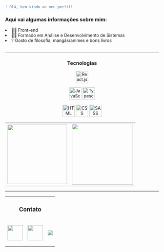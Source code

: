 
```diff 
! Olá, bem vindo ao meu perfil!
```



 

<div>
 <h3>Aqui vai algumas informações sobre mim:</h3>
 
<li>👨‍💻  Front-end</li>
<li>👨‍🎓  Formado em Análise e Desenvolvimento de Sistemas</li>
<li>❔   Gosto de filosofia, mangás/animes e bons livros</li>
 <br>

----
 
 
<div align="center"  > 
 <h3>Tecnologias</h3> 
 <p>
  <img alt="React.js" src="https://www.imagemhost.com.br/images/2022/05/28/image.png" width=40 height=40/>
 </p> 
 <p>
  <img alt="JavaScript" src="https://cdn.jsdelivr.net/gh/devicons/devicon/icons/javascript/javascript-original.svg" width=40 height=40 />
  <img alt="Typescript.png" src="https://www.imagemhost.com.br/images/2022/05/28/image534a71808b49f1df.png" width=40 height=40 />
 </p>
 <p>
  <img alt="HTML" src="https://cdn.jsdelivr.net/gh/devicons/devicon/icons/html5/html5-original.svg" width=40 height=40 /> <img 
  <img alt="CSS" src="https://cdn.jsdelivr.net/gh/devicons/devicon/icons/css3/css3-original.svg" width=40 height=40 /> <img                                           
  <img alt="SASS" src="https://www.imagemhost.com.br/images/2022/05/27/919831.png" width=40 height=40 />
 </p>
</div>

<table >
 <tr>
  <td>
   <img height=195px src="https://github-readme-stats.vercel.app/api/top-langs/?username=odisseu93&layout=compact&langs_count=7&theme=radical"/>
</div align="center">
  </td>
  <td>
   <img src="https://github-readme-stats.vercel.app/api?username=Odisseu93&show_icons=true&theme=buefy&include_all_commits=true&count_private=true" height=200em  />
  </td>
 </tr>
</table>
 
----
 
<div>

<table align=center>
 <tr>
  <th colspan="3">

### Contato

 </th>
</tr>
 <tr>
  <td>
   <a href="mailto:ulissessuporteti01b@gmail.com"><img src="https://www.imagemhost.com.br/images/2022/03/20/Gmail.png" target="_blank" width = 50vw height = 50hv />
  </td>
    <td>

[<img src="https://logospng.org/download/linkedin/logo-linkedin-icon-1024.png" width = 50vw height = 50hv />](https://www.linkedin.com/in/ulisses-jos%C3%A9-silv%C3%A9rio-bb5562194/)

  </td>
  <td>

[<img src="https://www.imagemhost.com.br/images/2022/06/01/frontEndMentor-logo.png" />](https://www.frontendmentor.io/profile/Odisseu93)

</td>
<div>



